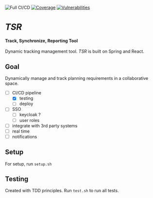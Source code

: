 ![Full CI/CD](https://github.com/gorhack/tsr/workflows/Full%20CI/CD/badge.svg)
[![Coverage](https://sonarcloud.io/api/project_badges/measure?project=gorhack_tsr&metric=coverage)](https://sonarcloud.io/dashboard?id=gorhack_tsr)
[![Vulnerabilities](https://sonarcloud.io/api/project_badges/measure?project=gorhack_tsr&metric=vulnerabilities)](https://sonarcloud.io/dashboard?id=gorhack_tsr)


# _TSR_
#### Track, Synchronize, Reporting Tool
Dynamic tracking management tool. _TSR_ is built on Spring and React.

## Goal
Dynamically manage and track planning requirements in a collaborative space.
- [ ] CI/CD pipeline
    - [x] testing
    - [ ] deploy
- [ ] SSO
    - [ ] keycloak ?
    - [ ] user roles
- [ ] integrate with 3rd party systems
- [ ] real time
- [ ] notifications

## Setup
For setup, run `setup.sh`

## Testing
Created with TDD principles. Run `test.sh` to run all tests.